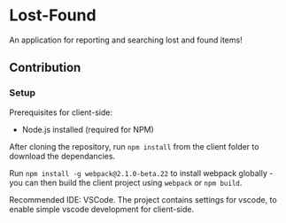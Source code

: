 # Lost-Found

An application for reporting and searching lost and found items!

## Contribution

### Setup

Prerequisites for client-side:

* Node.js installed (required for NPM)

After cloning the repository, run `npm install` from the client folder to download the dependancies.

Run `npm install -g webpack@2.1.0-beta.22` to install webpack globally -
 you can then build the client project using `webpack` or `npm build`.
 
Recommended IDE: VSCode.
The project contains settings for vscode, to enable simple vscode development for client-side.